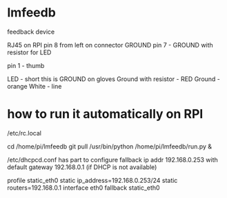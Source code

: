 # lmfeedb
feedback device


RJ45 on RPI
pin 8 from left on connector
GROUND
pin 7 - GROUND with resistor for LED

pin 1 - thumb


LED - short this is GROUND
on gloves Ground with resistor - RED
Ground - orange
White - line


# how to run it automatically on RPI
/etc/rc.local

cd /home/pi/lmfeedb
git pull
/usr/bin/python /home/pi/lmfeedb/run.py &

/etc/dhcpcd.conf
has part to configure fallback ip addr 192.168.0.253 with default gateway 192.168.0.1
(if DHCP is not available)

profile static_eth0
static ip_address=192.168.0.253/24
static routers=192.168.0.1
interface eth0
fallback static_eth0
